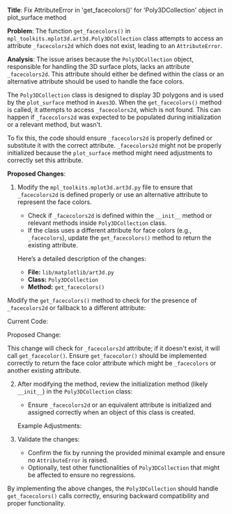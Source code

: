 **Title**: Fix AttributeError in 'get_facecolors()' for 'Poly3DCollection' object in plot_surface method

**Problem**: 
The function `get_facecolors()` in `mpl_toolkits.mplot3d.art3d.Poly3DCollection` class attempts to access an attribute `_facecolors2d` which does not exist, leading to an `AttributeError`.

**Analysis**:
The issue arises because the `Poly3DCollection` object, responsible for handling the 3D surface plots, lacks an attribute `_facecolors2d`. This attribute should either be defined within the class or an alternative attribute should be used to handle the face colors.

The `Poly3DCollection` class is designed to display 3D polygons and is used by the `plot_surface` method in `Axes3D`. When the `get_facecolors()` method is called, it attempts to access `_facecolors2d`, which is not found. This can happen if `_facecolors2d` was expected to be populated during initialization or a relevant method, but wasn't.

To fix this, the code should ensure `_facecolors2d` is properly defined or substitute it with the correct attribute. `_facecolors2d` might not be properly initialized because the `plot_surface` method might need adjustments to correctly set this attribute.

**Proposed Changes**:
1. Modify the `mpl_toolkits.mplot3d.art3d.py` file to ensure that `_facecolors2d` is defined properly or use an alternative attribute to represent the face colors.

   - Check if `_facecolors2d` is defined within the `__init__` method or relevant methods inside `Poly3DCollection` class.
   - If the class uses a different attribute for face colors (e.g., `_facecolors`), update the `get_facecolors()` method to return the existing attribute.

   Here’s a detailed description of the changes:
   - **File:** `lib/matplotlib/art3d.py`
   - **Class:** `Poly3DCollection`
   - **Method:** `get_facecolors()`

Modify the `get_facecolors()` method to check for the presence of `_facecolors2d` or fallback to a different attribute:

Current Code:


Proposed Change:


This change will check for `_facecolors2d` attribute; if it doesn't exist, it will call `get_facecolor()`. Ensure `get_facecolor()` should be implemented correctly to return the face color attribute which might be `_facecolors` or another existing attribute.

2. After modifying the method, review the initialization method (likely `__init__`) in the `Poly3DCollection` class:
   - Ensure `_facecolors2d` or an equivalent attribute is initialized and assigned correctly when an object of this class is created.
   
   Example Adjustments:
   

3. Validate the changes:
   - Confirm the fix by running the provided minimal example and ensure no `AttributeError` is raised.
   - Optionally, test other functionalities of `Poly3DCollection` that might be affected to ensure no regressions.

By implementing the above changes, the `Poly3DCollection` should handle `get_facecolors()` calls correctly, ensuring backward compatibility and proper functionality.